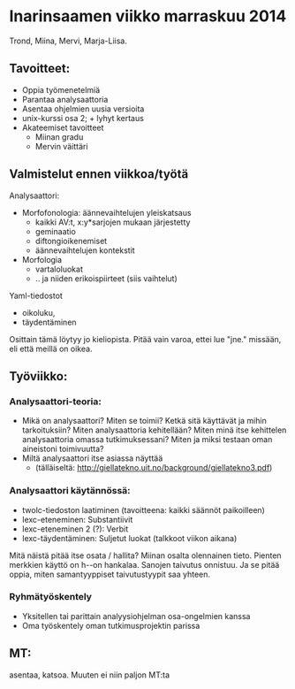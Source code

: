 # Inarinsaamen viikko marraskuu 2014

Trond, Miina, Mervi, Marja-Liisa.

## Tavoitteet:

- Oppia työmenetelmiä
- Parantaa analysaattoria
- Asentaa ohjelmien uusia versioita
- unix-kurssi osa 2; + lyhyt kertaus
- Akateemiset tavoitteet
  - Miinan gradu
  - Mervin väittäri

## Valmistelut ennen viikkoa/työtä

Analysaattori:

- Morfofonologia: äännevaihtelujen yleiskatsaus
  - kaikki AV:t, x:y\*sarjojen mukaan järjestetty
  - geminaatio
  - diftongioikenemiset
  - äännevaihtelujen kontekstit
- Morfologia
  - vartaloluokat
  - .. ja niiden erikoispiirteet (siis vaihtelut)

Yaml-tiedostot

- oikoluku,
- täydentäminen

Osittain tämä löytyy jo kieliopista. Pitää vain varoa, ettei lue "jne."
missään, eli että meillä on oikea.

## Työviikko:

### Analysaattori-teoria:

- Mikä on analysaattori? Miten se toimii? Ketkä sitä käyttävät ja
  mihin tarkoituksiin? Miten analysaattoria kehitellään?
  Miten minä itse kehittelen analysaattoria omassa tutkimuksessani?
  Miten ja miksi testaan oman aineistoni toimivuutta?
- Miltä analysaattori itse asiassa näyttää
  - (tälläiseltä: http://giellatekno.uit.no/background/giellatekno3.pdf)

### Analysaattori käytännössä:

- twolc-tiedoston laatiminen (tavoitteena: kaikki säännöt paikoilleen)
- lexc-eteneminen: Substantiivit
- lexc-eteneminen 2 (?): Verbit
- lexc-täydentäminen: Suljetut luokat (talkkoot viikon aikana)

Mitä näistä pitää itse osata / hallita? Miinan osalta olennainen tieto. Pienten merkkien käyttö on h--on hankalaa. Sanojen taivutus onnistuu. Ja se pitää oppia, miten samantyyppiset taivutustyypit saa yhteen.

### Ryhmätyöskentely

- Yksitellen tai parittain analyysiohjelman osa-ongelmien kanssa
- Oma työskentely oman tutkimusprojektin parissa

## MT:

asentaa, katsoa. Muuten ei niin paljon MT:ta

